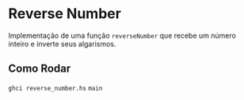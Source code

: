 # Reverse Number

Implementação de uma função ```reverseNumber``` que recebe um número inteiro e inverte seus algarismos.

## Como Rodar

``` ghci reverse_number.hs ```
``` main ```

